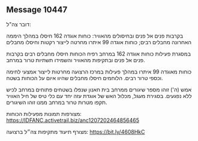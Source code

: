 ## Message 10447

דובר צה"ל:

בקרבות פנים אל פנים ובחיסולים מהאוויר: כוחות אוגדה 162 חיסלו במהלך היממה האחרונה מחבלים רבים; כוחות אוגדה 99 איתרו מחרטה לייצור רקטות וחיסלו מחבלים
 
במסגרת פעילות כוחות אוגדה 162 במרחב רפיח הכוחות חיסלו מחבלים רבים בקרבות פנים אל פנים ובתקיפות מהאוויר והשמידו תשתיות טרור במרחב. 

כוחות מאוגדה 99 איתרו במהלך פעילות במרכז הרצועה מחרטות לייצור אמצעי לחימה וכספי טרור רבים. הלוחמים חיסלו מחבלים שהיוו איום על הכוחות בשטח.

אמש (ה') זוהו מספר שיגורים ממרחב בית חאנון שנפלו בשטחים פתוחים במרחב לכיש ללא נפגעים.
בסגירת מעגל, מכלול האש של אוגדת עזה יחד עם כלי טיס של חיל האוויר תקפו מטרות טרור במרחב ממנו זוהו השיגורים.

מצורפות תמונות מפעילות הכוחות: https://IDFANC.activetrail.biz/anc1207202464856465

מצורף תיעוד מתקיפות צה״ל ברצועה: https://bit.ly/4608HkC

